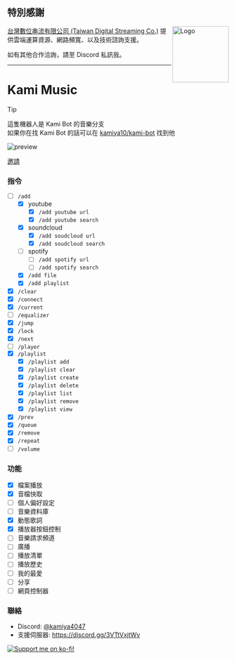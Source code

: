 
## 特別感謝

<img src="https://branding.twds.com.tw/assets/twds_text_withbg.svg" alt="Logo"
width="128" height="auto" align="right">

[台灣數位串流有限公司 (Taiwan Digital Streaming Co.)](https://www.twds.com.tw/) 提供雲端運算資源、網路頻寬、以及技術諮詢支援。

如有其他合作洽詢，請至 Discord 私訊我。

---

# Kami Music

> [!TIP]
> 這隻機器人是 Kami Bot 的音樂分支  
> 如果你在找 Kami Bot 的話可以在 [kamiya10/kami-bot](https://github.com/kamiya10/kami-bot) 找到他

![preview](.github/preview.png)

[邀請](https://discord.com/oauth2/authorize?client_id=886482127263244318&permissions=36702464&integration_type=0&scope=bot+applications.commands)

### 指令

- [ ] `/add`
  - [x] youtube
    - [x] `/add youtube url`
    - [x] `/add youtube search`
  - [x] soundcloud
    - [x] `/add soudcloud url`
    - [x] `/add soudcloud search`
  - [ ] spotify
    - [ ] `/add spotify url`
    - [ ] `/add spotify search`
  - [x] `/add file`
  - [x] `/add playlist`
- [x] `/clear`
- [x] `/connect`
- [x] `/current`
- [ ] `/equalizer`
- [x] `/jump`
- [x] `/lock`
- [x] `/next`
- [ ] `/player`
- [x] `/playlist`
  - [x] `/playlist add`
  - [x] `/playlist clear`
  - [x] `/playlist create`
  - [x] `/playlist delete`
  - [x] `/playlist list`
  - [x] `/playlist remove`
  - [x] `/playlist view`
- [x] `/prev`
- [x] `/queue`
- [x] `/remove`
- [x] `/repeat`
- [ ] `/volume`

### 功能

- [x] 檔案播放
- [x] 音檔快取
- [ ] 個人偏好設定
- [ ] 音樂資料庫
- [x] 動態歌詞
- [x] 播放器按鈕控制
- [ ] 音樂請求頻道
- [ ] 廣播
- [ ] 播放清單
- [ ] 播放歷史
- [ ] 我的最愛
- [ ] 分享
- [ ] 網頁控制器

### 聯絡

- Discord: [@kamiya4047](https://discord.com/users/437158166019702805)
- 支援伺服器: <https://discord.gg/3VTtVxjtWv>

[![Support me on ko-fi!](https://ko-fi.com/img/githubbutton_sm.svg)](https://ko-fi.com/H2H1UD9QE)
